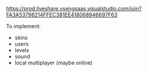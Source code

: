 https://prod.liveshare.vsengsaas.visualstudio.com/join?FA3A53798214FFEC381EE418068946697F63

To implement:
- skins
- users
- levels
- sound
- local multiplayer (maybe online)